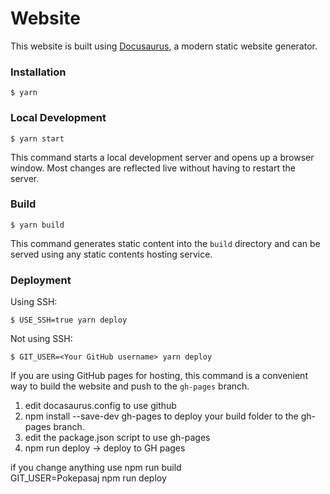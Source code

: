 # Website

This website is built using [Docusaurus](https://docusaurus.io/), a modern static website generator.

### Installation

```
$ yarn
```

### Local Development

```
$ yarn start
```

This command starts a local development server and opens up a browser window. Most changes are reflected live without having to restart the server.

### Build

```
$ yarn build
```

This command generates static content into the `build` directory and can be served using any static contents hosting service.

### Deployment

Using SSH:

```
$ USE_SSH=true yarn deploy
```

Not using SSH:

```
$ GIT_USER=<Your GitHub username> yarn deploy
```

If you are using GitHub pages for hosting, this command is a convenient way to build the website and push to the `gh-pages` branch.


1. edit docasaurus.config to use github
2. npm install --save-dev gh-pages to deploy your build folder to the gh-pages branch.
3. edit the package.json script to use gh-pages
4. npm run deploy -> deploy to GH pages

if you change anything use
npm run build  
GIT_USER=Pokepasaj npm run deploy   